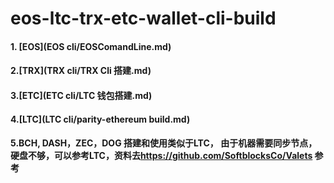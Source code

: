 # eos-ltc-trx-etc-wallet-cli-build
#### 1.  [EOS](EOS cli/EOSComandLine.md)

#### 2.[TRX](TRX cli/TRX Cli 搭建.md)

#### 3.[ETC](ETC cli/LTC 钱包搭建.md)

#### 4.[LTC](LTC cli/parity-ethereum build.md)

#### 5.BCH, DASH，ZEC，DOG 搭建和使用类似于LTC， 由于机器需要同步节点，硬盘不够，可以参考LTC，资料去<https://github.com/SoftblocksCo/Valets> 参考









